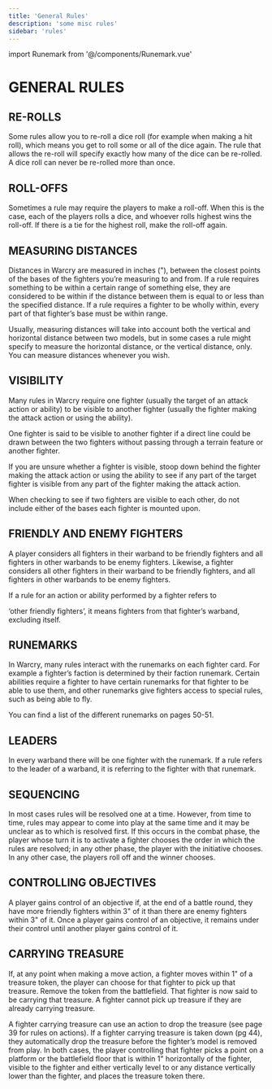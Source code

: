 ```yaml
---
title: 'General Rules'
description: 'some misc rules'
sidebar: 'rules'
---
```

import Runemark from '@/components/Runemark.vue'

# GENERAL RULES

## RE-ROLLS

Some rules allow you to re-roll a dice roll (for example when making a hit roll), which means you get to roll some or all of the dice again. The rule that allows the re-roll will specify exactly how many of the dice can be re-rolled. A dice roll can never be re-rolled more than once.

## ROLL-OFFS

Sometimes a rule may require the players to make a roll-off. When this is the case, each of the players rolls a dice, and whoever rolls highest wins the roll-off. If there is a tie for the highest roll, make the roll-off again.

## MEASURING DISTANCES

Distances in Warcry are measured in inches ("), between the closest points of the bases of the fighters you’re measuring to and from. If a rule requires something to be within a certain range of something else, they are considered to be within if the distance between them is equal to or less than the specified distance. If a rule requires a fighter to be wholly within, every part of that fighter’s base must be within range.

Usually, measuring distances will take into account both the vertical and horizontal distance between two models, but in some cases a rule might specify to measure the horizontal distance, or the vertical distance, only. You can measure distances whenever you wish.

## VISIBILITY

Many rules in Warcry require one fighter (usually the target of an attack action or ability) to be visible to another fighter (usually the fighter making the attack action or using the ability).

One fighter is said to be visible to another fighter if a direct line could be drawn between the two fighters without passing through a terrain feature or another fighter.

If you are unsure whether a fighter is visible, stoop down behind the fighter making the attack action or using the ability to see if any part of the target fighter is visible from any part of the fighter making the attack action.

When checking to see if two fighters are visible to each other, do not include either of the bases each fighter is mounted upon.

## FRIENDLY AND ENEMY FIGHTERS

A player considers all fighters in their warband to be friendly fighters and all fighters in other warbands to be enemy fighters. Likewise, a fighter considers all other fighters in their warband to be friendly fighters, and all fighters in other warbands to be enemy fighters.

If a rule for an action or ability performed by a fighter refers to

‘other friendly fighters’, it means fighters from that fighter’s warband, excluding itself.

## RUNEMARKS

In Warcry, many rules interact with the runemarks on each fighter card. For example a fighter’s faction is determined by their faction runemark. Certain abilities require a fighter to have certain runemarks for that fighter to be able to use them, and other runemarks give fighters access to special rules, such as being able to fly.

You can find a list of the different runemarks on pages 50-51.

## LEADERS

In every warband there will be one fighter with the <Runemark mark="leader" /> runemark. If a rule refers to the leader of a warband, it is referring to the fighter with that runemark.

## SEQUENCING

In most cases rules will be resolved one at a time. However, from time to time, rules may appear to come into play at the same time and it may be unclear as to which is resolved first. If this occurs in the combat phase, the player whose turn it is to activate a fighter chooses the order in which the rules are resolved; in any other phase, the player with the initiative chooses. In any other case, the players roll off and the winner chooses.

## CONTROLLING OBJECTIVES 
A player gains control of an objective if, at the end of a battle round, they have more friendly fighters within 3" of it than there are enemy fighters within 3" of it. Once a player gains control of an objective, it remains under their control until another player gains control of it. 


## CARRYING TREASURE

If, at any point when making a move action, a fighter moves within 1" of a treasure token, the player can choose for that fighter to pick up that treasure. Remove the token from the battlefield. That fighter is now said to be carrying that treasure. A fighter cannot pick up treasure if they are already carrying treasure. 

A fighter carrying treasure can use an action to drop the treasure (see page 39 for rules on actions). If a fighter carrying treasure is taken down (pg 44), they automatically drop the treasure before the fighter’s model is removed from play. In both cases, the player controlling that fighter picks a point on a platform or the battlefield floor that is within 1" horizontally of the fighter, visible to the fighter and either vertically level to or any distance vertically lower than the fighter, and places the treasure token there. 
